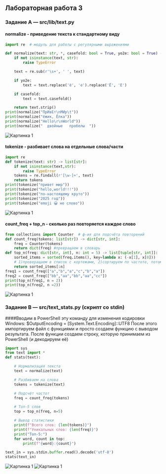 ## Лабораторная работа 3
### Задание A — src/lib/text.py
#### normalize - приведение текста к стандартному виду
```python
import re  # модуль для работы с регулярными выражениями

def normalize(text: str, *, casefold: bool = True, yo2e: bool = True) -> str:
    if not isinstance(text, str):
        raise TypeError

    text = re.sub(r'\s+', ' ', text)

    if yo2e:
        text = text.replace('ё', 'е').replace('Ё', 'Е')

    if casefold:
        text = text.casefold()

    return text.strip()
print(normalize("ПрИвЕт\nМИр\t"))        
print(normalize("ёжик, Ёлка")) 
print(normalize("Hello\r\nWorld"))      
print(normalize("  двойные   пробелы  "))
```
![Картинка 1](./images/image01.png)

#### tokenize - разбивает слова на отдельные слова/части
```python
import re
def tokenize(text: str) -> list[str]:
    if not isinstance(text,str):
        raise TypeError
    tokens = re.findall(r'[\w-]+', text) 
    return tokens
print(tokenize("привет мир"))
print(tokenize("hello,world!!!"))
print(tokenize("по-настоящему круто"))
print(tokenize("2025 год"))
print(tokenize("emoji 😀 не слово"))
```
![Картинка 1](./images/image02.png)

#### count_freq + top_n - сколько раз повторяется каждое слово
```python
from collections import Counter  # ф-ия для подсчёта повторений
def count_freq(tokens: list[str]) -> dict[str, int]:
    freq = Counter(tokens)
    return dict(freq) #превращаем в словарь
def top_n(freq: dict[str, int], n: int = 5) -> list[tuple[str, int]]:
    sorted_items = sorted(freq.items(), key=lambda x: (-x[1], x[0]))
    # 1)проверащаем в список с кортежами, 2)сортируем по частоте, потом по токенам
    return sorted_items[:n]
freq1 = count_freq(["a","b","a","c","b","a"])
freq2 = count_freq(["bb","aa","bb","aa","cc"])
print(top_n(freq1, n = 2))
print(top_n(freq2, n =2))
```
![Картинка 1](./images/image05.png)

### Задание B — src/text_stats.py (скрипт со stdin)
####Вводим в PowerShell эту команду для изменения кодировки Windows: $OutputEncoding = [System.Text.Encoding]::UTF8 После этого импортируем файл с функциями и просто создаем функцию с выводом результата. После функции создаем строку, которую принимаем из PowerShell (и декодируем её)
```python
import sys
from text import *
def stats(text):

    # Нормализация текста
    text = normalize(text)

    # Разбиваем на слова
    tokens = tokenize(text)

    # Подсчёт частот
    freq = count_freq(tokens)

    # Топ-5 слов
    top = top_n(freq, n=5)

    # Вывод статистики
    print(f"Всего слов: {len(tokens)}")
    print(f"Уникальных слов: {len(freq)}")
    print("Топ-5:")
    for word, count in top:
        print(f"{word}:{count}")

text_in = sys.stdin.buffer.read().decode('utf-8')
stats(text_in)

```
![Картинка 1](./images/image04.png)
![Картинка 1](./images/image.png)
